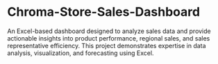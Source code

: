 # Chroma-Store-Sales-Dashboard
An Excel-based dashboard designed to analyze sales data and provide actionable insights into product performance, regional sales, and sales representative efficiency. This project demonstrates expertise in data analysis, visualization, and forecasting using Excel.
